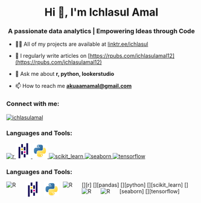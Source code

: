 <h1 align="center">Hi 👋, I'm Ichlasul Amal</h1>
<h3 align="center">A passionate data analytics | Empowering Ideas through Code</h3>

- 👨‍💻 All of my projects are available at [linktr.ee/ichlasul](linktr.ee/ichlasul)

- 📝 I regularly write articles on [https://rpubs.com/ichlasulamal12](https://rpubs.com/ichlasulamal12)

- 💬 Ask me about **r, python, lookerstudio**

- 📫 How to reach me **akuaamamal@gmail.com**

<h3 align="left">Connect with me:</h3>
<p align="left">
<a href="https://linkedin.com/in/ichlasulamal" target="blank"><img align="center" src="https://raw.githubusercontent.com/rahuldkjain/github-profile-readme-generator/master/src/images/icons/Social/linked-in-alt.svg" alt="ichlasulamal" height="30" width="40" /></a>
</p>

<h3 align="left">Languages and Tools:</h3>
<p align="left"> <a href="https://www.r-project.org/" target="blank" rel="noreferrer"> <img src="https://icon-icons.com/icons2/1381/PNG/512/rstudio_94807.png" alt="r" width="40" height="40"/> </a><a href="https://pandas.pydata.org/" target="blank" rel="noreferrer"> <img src="https://raw.githubusercontent.com/devicons/devicon/2ae2a900d2f041da66e950e4d48052658d850630/icons/pandas/pandas-original.svg" alt="pandas" width="40" height="40"/> </a><a href="https://www.python.org" target="blank" rel="noreferrer"> <img src="https://raw.githubusercontent.com/devicons/devicon/master/icons/python/python-original.svg" alt="python" width="40" height="40"/> </a><a href="https://scikit-learn.org/" target="blank" rel="noreferrer"> <img src="https://upload.wikimedia.org/wikipedia/commons/0/05/Scikit_learn_logo_small.svg" alt="scikit_learn" width="40" height="40"/> </a><a href="https://seaborn.pydata.org/" target="blank" rel="noreferrer"> <img src="https://seaborn.pydata.org/_images/logo-mark-lightbg.svg" alt="seaborn" width="40" height="40"/> </a><a href="https://www.tensorflow.org" target="blank" rel="noreferrer"> <img src="https://www.vectorlogo.zone/logos/tensorflow/tensorflow-icon.svg" alt="tensorflow" width="40" height="40"/> </a> </p>

<h3 align="left">Languages and Tools:</h3>
[<img align="left" alt="R" width="40" height="40" src="https://icon-icons.com/icons2/1381/PNG/512/rstudio_94807.png" style="padding-right:10px;" />][r]
[<img align="left" alt="R" width="40" height="40" src="https://raw.githubusercontent.com/devicons/devicon/2ae2a900d2f041da66e950e4d48052658d850630/icons/pandas/pandas-original.svg" style="padding-right:10px;" />][pandas]
[<img align="left" alt="R" width="40" height="40" src="https://raw.githubusercontent.com/devicons/devicon/master/icons/python/python-original.svg" style="padding-right:10px;" />][python]
[<img align="left" alt="R" width="40" height="40" src="https://upload.wikimedia.org/wikipedia/commons/0/05/Scikit_learn_logo_small.svg" style="padding-right:10px;" />][scikit_learn]
[<img align="left" alt="R" width="40" height="40" src="https://seaborn.pydata.org/_images/logo-mark-lightbg.svg" style="padding-right:10px;" />][seaborn]
[<img align="left" alt="R" width="40" height="40" src="https://www.vectorlogo.zone/logos/tensorflow/tensorflow-icon.svg" style="padding-right:10px;" />][tensorflow]

[r]: https://www.r-project.org/
[pandas]: https://pandas.pydata.org/
[python]: https://www.python.org
[scikit_learn]: https://scikit-learn.org/
[seaborn]: https://seaborn.pydata.org/
[tensorflow]: https://www.tensorflow.org
